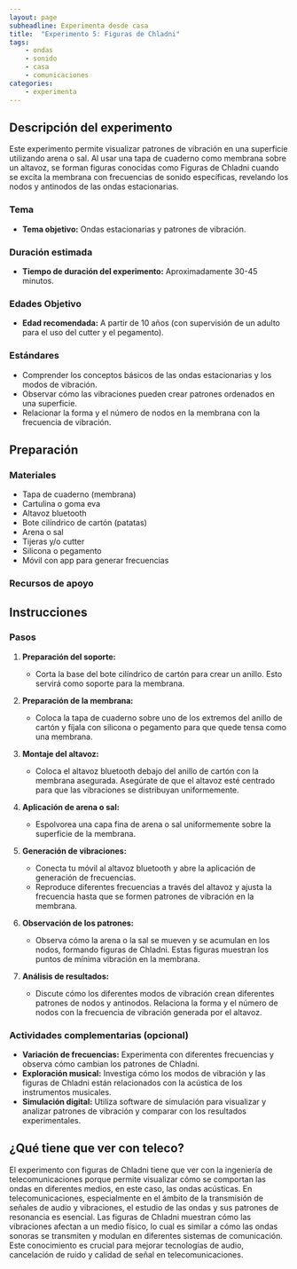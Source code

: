 ```yaml
---
layout: page
subheadline: Experimenta desde casa
title:  "Experimento 5: Figuras de Chladni"
tags:
    - ondas
    - sonido
    - casa
    - comunicaciones 
categories:
    - experimenta
---
```


## Descripción del experimento

Este experimento permite visualizar patrones de vibración en una superficie utilizando arena o sal. Al usar una tapa de cuaderno como membrana sobre un altavoz, se forman figuras conocidas como Figuras de Chladni cuando se excita la membrana con frecuencias de sonido específicas, revelando los nodos y antinodos de las ondas estacionarias.

### Tema

- **Tema objetivo:** Ondas estacionarias y patrones de vibración.

### Duración estimada

- **Tiempo de duración del experimento:** Aproximadamente 30-45 minutos.

### Edades Objetivo

- **Edad recomendada:** A partir de 10 años (con supervisión de un adulto para el uso del cutter y el pegamento).

### Estándares

- Comprender los conceptos básicos de las ondas estacionarias y los modos de vibración.
- Observar cómo las vibraciones pueden crear patrones ordenados en una superficie.
- Relacionar la forma y el número de nodos en la membrana con la frecuencia de vibración.

## Preparación

### Materiales

- Tapa de cuaderno (membrana)
- Cartulina o goma eva
- Altavoz bluetooth
- Bote cilíndrico de cartón (patatas)
- Arena o sal
- Tijeras y/o cutter
- Silicona o pegamento
- Móvil con app para generar frecuencias

### Recursos de apoyo

## Instrucciones

### Pasos

1. **Preparación del soporte:**
   - Corta la base del bote cilíndrico de cartón para crear un anillo. Esto servirá como soporte para la membrana.

2. **Preparación de la membrana:**
   - Coloca la tapa de cuaderno sobre uno de los extremos del anillo de cartón y fíjala con silicona o pegamento para que quede tensa como una membrana.

3. **Montaje del altavoz:**
   - Coloca el altavoz bluetooth debajo del anillo de cartón con la membrana asegurada. Asegúrate de que el altavoz esté centrado para que las vibraciones se distribuyan uniformemente.

4. **Aplicación de arena o sal:**
   - Espolvorea una capa fina de arena o sal uniformemente sobre la superficie de la membrana.

5. **Generación de vibraciones:**
   - Conecta tu móvil al altavoz bluetooth y abre la aplicación de generación de frecuencias.
   - Reproduce diferentes frecuencias a través del altavoz y ajusta la frecuencia hasta que se formen patrones de vibración en la membrana.

6. **Observación de los patrones:**
   - Observa cómo la arena o la sal se mueven y se acumulan en los nodos, formando figuras de Chladni. Estas figuras muestran los puntos de mínima vibración en la membrana.

7. **Análisis de resultados:**
   - Discute cómo los diferentes modos de vibración crean diferentes patrones de nodos y antinodos. Relaciona la forma y el número de nodos con la frecuencia de vibración generada por el altavoz.

### Actividades complementarias (opcional)

- **Variación de frecuencias:** Experimenta con diferentes frecuencias y observa cómo cambian los patrones de Chladni.
- **Exploración musical:** Investiga cómo los modos de vibración y las figuras de Chladni están relacionados con la acústica de los instrumentos musicales.
- **Simulación digital:** Utiliza software de simulación para visualizar y analizar patrones de vibración y comparar con los resultados experimentales.

## ¿Qué tiene que ver con teleco?
El experimento con figuras de Chladni tiene que ver con la ingeniería de telecomunicaciones porque permite visualizar cómo se comportan las ondas en diferentes medios, en este caso, las ondas acústicas. En telecomunicaciones, especialmente en el ámbito de la transmisión de señales de audio y vibraciones, el estudio de las ondas y sus patrones de resonancia es esencial. Las figuras de Chladni muestran cómo las vibraciones afectan a un medio físico, lo cual es similar a cómo las ondas sonoras se transmiten y modulan en diferentes sistemas de comunicación. Este conocimiento es crucial para mejorar tecnologías de audio, cancelación de ruido y calidad de señal en telecomunicaciones.